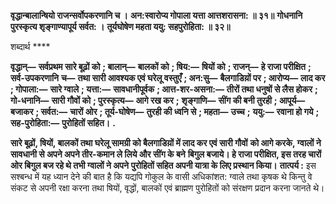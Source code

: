 **वृद्धान्बालान्षियो राजन्सर्वोपकरणानि च ।** **अन:स्वारोप्य गोपाला यत्ता आत्तशरासना: ॥ ३१॥** **गोधनानि पुरस्कृत्य शृङ्गाण्यापूर्य सर्वत: ।** **तूर्यघोषेण महता ययु: सहपुरोहिता: ॥ ३२॥** 

शब्दार्थ **** 

**वृद्धान्—** **सर्वप्रथम सारे बूढ़ों को** **; बालान्—** **बालकों को** **; षिय:—** **षियों को** **; राजन्—** **हे राजा परीक्षित** **; सर्व-उपकरणानि** **च—** **तथा सारी आवश्यक एवं घरेलू वस्तुएँ** **; अन:सु—** **बैलगाडिय़ों पर** **; आरोप्य—** **लाद कर** **; गोपाला:—** **सारे ग्वाले** **; यत्ता:—** **सावधानीपूर्वक** **; आत्त-शर-असना:—** **तीरों तथा धनुषों से लैस होकर** **; गो-धनानि—** **सारी गौवों को** **; पुरस्कृत्य—** **आगे रख कर** **;** **शृङ्गाणि—** **सींग की बनी तुरही** **; आपूर्य—** **बजाकर** **; सर्वत:—** **चारों ओर** **; तूर्य-घोषेण—** **तुरही की ध्वनि से** **; महता—** **उच्च** **;** **ययु:—** **रवाना हो गये** **; सह-पुरोहिता:—** **पुरोहितों सहित।** **.** 

**सारे बूढ़ों, षियों, बालकों तथा घरेलू सामग्री को बैलगाडिय़ों में लाद कर एवं सारी गौवों** **को आगे करके, ग्वालों ने सावधानी से अपने अपने तीर-कमान ले लिये और सींग के बने** **बिगुल बजाये। हे राजा परीक्षित, इस तरह चारों ओर बिगुल बज रहे थे तभी ग्वालों ने अपने** **पुरोहितों सहित अपनी यात्रा के लिए प्रस्थान किया।** **तात्पर्य :** इस सश्बन्ध में यह ध्यान देने की बात है कि यद्यपि गोकुल के वासी अधिकांशत: ग्वाले तथा कृषक थे किन्तु वे संकट से अपनी रक्षा करना तथा षियों, वृद्धों, बालकों एवं ब्राह्मण पुरोहितों को संरक्षण प्रदान करना जानते थे।  
